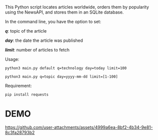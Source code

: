 This Python script locates articles worldwide, orders them by popularity using the NewsAPI, and stores them in an SQLite database.

In the command line, you have the option to set:

***q***: topic of the article

***day***: the date the article was published

***limit***: number of articles to fetch


Usage:

```python3 main.py default q=technology day=today limit=100```

```python3 main.py q=topic day=yyyy-mm-dd limit=[1-100]```

Requirement:

```pip install requests```


# DEMO

https://github.com/user-attachments/assets/4999a6ea-8bf2-4b34-9e81-8c3fa28793b2

